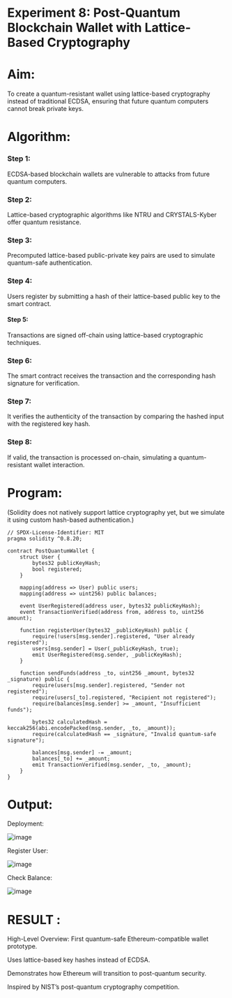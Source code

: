 # Experiment 8: Post-Quantum Blockchain Wallet with Lattice-Based Cryptography
# Aim:
To create a quantum-resistant wallet using lattice-based cryptography instead of traditional ECDSA, ensuring that future quantum computers cannot break private keys.

# Algorithm:

### Step 1: 
ECDSA-based blockchain wallets are vulnerable to attacks from future quantum computers.

### Step 2: 
Lattice-based cryptographic algorithms like NTRU and CRYSTALS-Kyber offer quantum resistance.

### Step 3: 
Precomputed lattice-based public-private key pairs are used to simulate quantum-safe authentication.

### Step 4: 
Users register by submitting a hash of their lattice-based public key to the smart contract.

#### Step 5: 
Transactions are signed off-chain using lattice-based cryptographic techniques.

### Step 6: 
The smart contract receives the transaction and the corresponding hash signature for verification.

###  Step 7: 
It verifies the authenticity of the transaction by comparing the hashed input with the registered key hash.

### Step 8: 
If valid, the transaction is processed on-chain, simulating a quantum-resistant wallet interaction.


# Program:

(Solidity does not natively support lattice cryptography yet, but we simulate it using custom hash-based authentication.)
```
// SPDX-License-Identifier: MIT
pragma solidity ^0.8.20;

contract PostQuantumWallet {
    struct User {
        bytes32 publicKeyHash;
        bool registered;
    }

    mapping(address => User) public users;
    mapping(address => uint256) public balances;

    event UserRegistered(address user, bytes32 publicKeyHash);
    event TransactionVerified(address from, address to, uint256 amount);

    function registerUser(bytes32 _publicKeyHash) public {
        require(!users[msg.sender].registered, "User already registered");
        users[msg.sender] = User(_publicKeyHash, true);
        emit UserRegistered(msg.sender, _publicKeyHash);
    }

    function sendFunds(address _to, uint256 _amount, bytes32 _signature) public {
        require(users[msg.sender].registered, "Sender not registered");
        require(users[_to].registered, "Recipient not registered");
        require(balances[msg.sender] >= _amount, "Insufficient funds");

        bytes32 calculatedHash = keccak256(abi.encodePacked(msg.sender, _to, _amount));
        require(calculatedHash == _signature, "Invalid quantum-safe signature");

        balances[msg.sender] -= _amount;
        balances[_to] += _amount;
        emit TransactionVerified(msg.sender, _to, _amount);
    }
}
```

# Output:

Deployment: 

![image](https://github.com/user-attachments/assets/7410d3b9-809a-40aa-802e-6a877897aeb2)

Register  User:

![image](https://github.com/user-attachments/assets/640d1892-be9f-4a80-8301-2e5f11f47eb7)

Check Balance:

![image](https://github.com/user-attachments/assets/eeb744e6-0162-4004-88bc-9a1f30fc0779)


# RESULT : 
High-Level Overview:
First quantum-safe Ethereum-compatible wallet prototype.


Uses lattice-based key hashes instead of ECDSA.


Demonstrates how Ethereum will transition to post-quantum security.


Inspired by NIST’s post-quantum cryptography competition.

